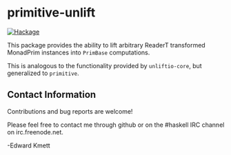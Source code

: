 primitive-unlift
================

[![Hackage](https://img.shields.io/hackage/v/primitive-unlift.svg)](https://hackage.haskell.org/package/primitive-unlift)

This package provides the ability to lift arbitrary ReaderT transformed MonadPrim instances into `PrimBase` computations.

This is analogous to the functionality provided by `unliftio-core`, but generalized to `primitive`.

Contact Information
-------------------

Contributions and bug reports are welcome!

Please feel free to contact me through github or on the #haskell IRC channel on irc.freenode.net.

-Edward Kmett

